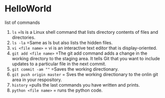 # HelloWorld
list of commands 


1. `ls` =ls is a Linux shell command that lists directory contents of files and directories. 
1. `ls -la` =Same as ls but also lists the hidden files.
7. `vi <file name>` = vi is an interactive text editor that is display-oriented.
9. `git add <file name>` =The git add command adds a change in the working directory to the staging area. It tells Git that you want to include updates to a particular file in the next commit.
11. `git commit -am ""` =Saves the working directionary.
14. `git push origin master` = Sves the working directionary to the onlin git area in your respository.
17. `history` =pulls the last commands you have written and prints.
19. `python <file name>` = runs the python code.

